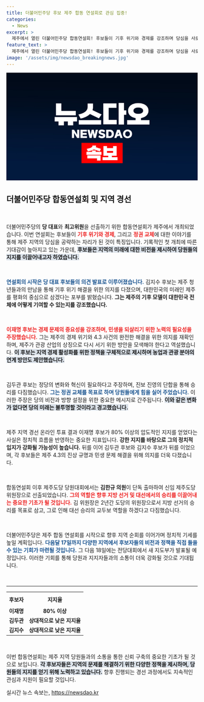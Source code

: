 ```yaml
---
title: 더불어민주당 후보 제주 합동 연설회로 관심 집중!
categories:
  - News
excerpt: >
  제주에서 열린 더불어민주당 합동연설회! 후보들이 기후 위기와 경제를 강조하며 당심을 사로잡았습니다. 이재명, 김두관, 김지수의 뜨거운 경합 속, 제주 4.3 문제의 해법을 모색하는 모습은 앞으로의 정치 전망을 밝힐 키워드!
feature_text: >
  제주에서 열린 더불어민주당 합동연설회! 후보들이 기후 위기와 경제를 강조하며 당심을 사로잡았습니다. 이재명, 김두관, 김지수의 뜨거운 경합 속, 제주 4.3 문제의 해법을 모색하는 모습은 앞으로의 정치 전망을 밝힐 키워드!
image: '/assets/img/newsdao_breakingnews.jpg'
---
```


<p><img src="/assets/img/newsdao_breakingnews.jpg" alt="ranknews 속보" /></p>

<h2 data-ke-size="size26">더불어민주당 합동연설회 및 지역 경선</h2>

<p data-ke-size="size16">&nbsp;</p>

<p>더불어민주당의 <b>당 대표</b>와 <b>최고위원</b>을 선출하기 위한 합동연설회가 제주에서 개최되었습니다. 이번 연설회는 후보들이 <b><span style="color: #ee2323;">기후 위기와 경제</span></b>, 그리고 <b><span style="color: #ee2323;">정권 교체</span></b>에 대한 이야기를 통해 제주 지역의 당심을 공략하는 자리가 된 것이 특징입니다. 기록적인 첫 개최에 따른 기대감이 높아지고 있는 가운데, <b><span style="background-color: #21538527;">후보들은 지역의 미래에 대한 비전을 제시하여 당원들의 지지를 이끌어내고자 하였습니다.</span></b></p>

<p data-ke-size="size16">&nbsp;</p>

<p><b><span style="color: #1a5490;">연설회의 시작은 당 대표 후보들의 의견 발표로 이루어졌습니다.</span></b> 김지수 후보는 제주 청년들과의 만남을 통해 기후 위기 해결을 위한 의지를 다졌으며, 대한민국의 미래인 제주를 평화의 중심으로 삼겠다는 포부를 밝혔습니다. <b>그는 제주의 기후 모델이 대한민국 전체에 어떻게 기여할 수 있는지를 강조했습니다.</b></p>

<p data-ke-size="size16">&nbsp;</p>

<p><b><span style="color: #ee2323;">이재명 후보는 경제 문제의 중요성을 강조하며, 민생을 되살리기 위한 노력의 필요성을 주장했습니다.</span></b> 그는 제주의 경제 위기와 4.3 사건의 완전한 해결을 위한 의지를 재확인하며, 제주가 관광 산업의 상징으로 다시 서기 위한 방안을 모색해야 한다고 역설했습니다. <b><span style="background-color: #21538527;">이 후보는 지역 경제 활성화를 위한 정책을 구체적으로 제시하며 농업과 관광 분야의 연계 방안도 제안했습니다.</span></b></p>

<p data-ke-size="size16">&nbsp;</p>

<p>김두관 후보는 정당의 변화와 혁신이 필요하다고 주장하며, 진보 진영의 단합을 통해 승리를 다짐했습니다. <b><span style="color: #1a5490;">그는 정권 교체를 목표로 하며 당원들에게 힘을 실어 주었습니다.</span></b> 이러한 주장은 당의 비전과 방향 설정을 위한 중요한 메시지로 간주됩니다. <b><span style="background-color: #21538527;">이와 같은 변화가 없다면 당의 미래는 불투명할 것이라고 경고했습니다.</span></b></p>

<p data-ke-size="size16">&nbsp;</p>

<p>제주 지역 경선 온라인 투표 결과 이재명 후보가 80% 이상의 압도적인 지지를 얻었다는 사실은 정치적 흐름을 반영하는 중요한 지표입니다. <b>강한 지지를 바탕으로 그의 정치적 입지가 강화될 가능성이 높습니다.</b> 뒤를 이어 김두관 후보와 김지수 후보가 뒤를 이었으며, 각 후보들은 제주 4.3의 진상 규명과 민생 문제 해결을 위해 의지를 더욱 다졌습니다.</p>

<p data-ke-size="size16">&nbsp;</p>

<p>합동연설회 이후 제주도당 당원대회에서는 <b>김한규 의원</b>이 단독 출마하여 신임 제주도당 위원장으로 선출되었습니다. <b><span style="color: #ee2323;">그의 역할은 향후 지방 선거 및 대선에서의 승리를 이끌어내는 중요한 기초가 될 것입니다.</span></b> 김 위원장은 2년간 도당의 위원장으로서 지방 선거의 승리를 목표로 삼고, 그로 인해 대선 승리의 교두보 역할을 하겠다고 다짐했습니다.</p>

<p data-ke-size="size16">&nbsp;</p>

<p>더불어민주당은 제주 합동 연설회를 시작으로 향후 지역 순회를 이어가며 정치적 기세를 높일 계획입니다. <b><span style="color: #1a5490;">다음달 17일까지 다양한 지역에서 후보자들의 비전과 정책을 직접 들을 수 있는 기회가 마련될 것입니다.</span></b> 그 다음 18일에는 전당대회에서 새 지도부가 발표될 예정입니다. 이러한 기회를 통해 당원과 지지자들과의 소통이 더욱 강화될 것으로 기대됩니다.</p>

<p data-ke-size="size16">&nbsp;</p>

<hr>

<table style="width: 100%; border-collapse: collapse;">
    <tr>
        <th style="text-align: center; height: 30px;"><b>후보자</b></th>
        <th style="text-align: center; height: 30px;"><b>지지율</b></th>
    </tr>
    <tr>
        <td style="text-align: center; height: 17px;"><b>이재명</b></td>
        <td style="text-align: center; height: 17px;"><b>80% 이상</b></td>
    </tr>
    <tr>
        <td style="text-align: center; height: 17px;"><b>김두관</b></td>
        <td style="text-align: center; height: 17px;"><b>상대적으로 낮은 지지율</b></td>
    </tr>
    <tr>
        <td style="text-align: center; height: 17px;"><b>김지수</b></td>
        <td style="text-align: center; height: 17px;"><b>상대적으로 낮은 지지율</b></td>
    </tr>
</table>

<p data-ke-size="size16">&nbsp;</p>

<p>이번 합동연설회는 제주 지역 당원들과의 소통을 통한 신뢰 구축의 중요한 기초가 될 것으로 보입니다. <b><span style="background-color: #21538527;">각 후보자들은 지역의 문제를 해결하기 위한 다양한 정책을 제시하며, 당원들의 지지를 얻기 위해 노력하고 있습니다.</span></b> 향후 진행되는 경선 과정에서도 지속적인 관심과 지원이 필요할 것입니다.</p>
실시간 뉴스 속보는, <a href="https://newsdao.kr" rel="dofollow">https://newsdao.kr</a>


